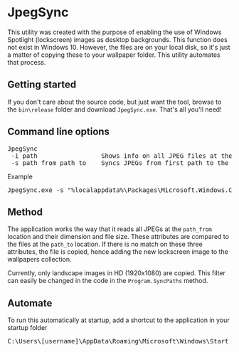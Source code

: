 # JpegSync
This utility was created with the purpose of enabling the use of Windows Spotlight (lockscreen) images as desktop backgrounds. This function does not exist in Windows 10. However, the files are on your local disk, so it's just a matter of copying these to your wallpaper folder. This utility automates that process.

## Getting started
If you don't care about the source code, but just want the tool, browse to the <code>bin\release</code> folder and download <code>JpegSync.exe</code>. That's all you'll need!

## Command line options
<pre>
JpegSync
 -i path                 Shows info on all JPEG files at the specified location
 -s path_from path_to    Syncs JPEGs from first path to the second
</pre>

Example
<pre>
JpegSync.exe -s "%localappdata%\Packages\Microsoft.Windows.ContentDeliveryManager_cw5n1h2txyewy\LocalState\Assets" "D:\User\Pictures\wallpapers"
</pre>

## Method
The application works the way that it reads all JPEGs at the <code>path_from</code> location and their dimension and file size. These attributes are compared to the files at the <code>path_to</code> location. If there is no match on these three attributes, the file is copied, hence adding the new lockscreen image to the wallpapers collection.

Currently, only landscape images in HD (1920x1080) are copied. This filter can easily be changed in the code in the <code>Program.SyncPaths</code> method.

## Automate
To run this automatically at startup, add a shortcut to the application in your startup folder
<pre>
C:\Users\[username]\AppData\Roaming\Microsoft\Windows\Start Menu\Programs\Startup
</pre>
